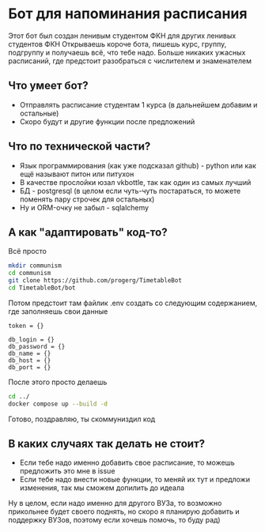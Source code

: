 # Бот для напоминания расписания

Этот бот был создан ленивым студентом ФКН для других ленивых студентов ФКН
Открываешь короче бота, пишешь курс, группу, подгруппу и получаешь всё, что тебе надо. 
Больше никаких ужасных расписаний, где предстоит разобраться с числителем и знаменателем

## Что умеет бот?
- Отправлять расписание студентам 1 курса (в дальнейшем добавим и остальные)
- Скоро будут и другие функции после предложений

## Что по технической части?
- Язык программирования (как уже подсказал github) - python или как ещё называют питон или питухон
- В качестве прослойки юзал vkbottle, так как один из самых лучший
- БД - postgresql (в целом если чуть-чуть постараться, то можете поменять пару строчек для остальных)
- Ну и ORM-очку не забыл - sqlalchemy

## А как "адаптировать" код-то?
Всё просто
```sh
mkdir communism
cd communism
git clone https://github.com/progerg/TimetableBot
cd TimetableBot/bot
```

Потом предстоит там файлик .env создать со следующим содержанием, где заполняешь свои данные
```
token = {}

db_login = {}
db_password = {}
db_name = {}
db_host = {}
db_port = {}
```

После этого просто делаешь
```sh
cd ../
docker compose up --build -d
```

Готово, поздравляю, ты скоммуниздил код

## В каких случаях так делать не стоит?

- Если тебе надо именно добавить свое расписание, то можешь предложить это мне в issue
- Если тебе надо внести новые функции, то меняй их тут и предложи изменения, так мы сможем допилить до идеала

Ну в целом, если надо именно для другого ВУЗа, то возможно прикольнее будет своего поднять, но скоро я планирую добавить и поддержку ВУЗов, поэтому если хочешь помочь, то буду рад)